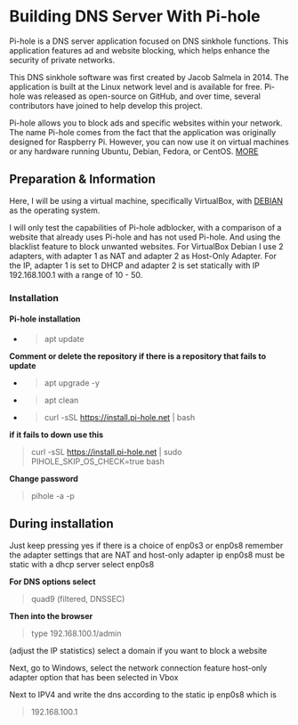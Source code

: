 # Building DNS Server With Pi-hole

Pi-hole is a DNS server application focused on DNS sinkhole functions. This application features ad and website blocking, which helps enhance the security of private networks.

This DNS sinkhole software was first created by Jacob Salmela in 2014. The application is built at the Linux network level and is available for free. Pi-hole was released as open-source on GitHub, and over time, several contributors have joined to help develop this project.

Pi-hole allows you to block ads and specific websites within your network. The name Pi-hole comes from the fact that the application was originally designed for Raspberry Pi. However, you can now use it on virtual machines or any hardware running Ubuntu, Debian, Fedora, or CentOS. [MORE](https://idcloudhost.com/blog/apa-itu-pi-hole/)

## Preparation & Information

Here, I will be using a virtual machine, specifically VirtualBox, with [DEBIAN](https://www.debian.org/download) as the operating system.

I will only test the capabilities of Pi-hole adblocker, with a comparison of a website that already uses Pi-hole and has not used Pi-hole. And using the blacklist feature to block unwanted websites. For VirtualBox Debian I use 2 adapters, with adapter 1 as NAT and adapter 2 as Host-Only Adapter. For the IP, adapter 1 is set to DHCP and adapter 2 is set statically with IP 192.168.100.1 with a range of 10 - 50.

### Installation

#### Pi-hole installation
- >apt update
  
**Comment or delete the repository if there is a repository that fails to update**
- >apt upgrade -y
- >apt clean
- >curl -sSL https://install.pi-hole.net | bash

**if it fails to down use this**

>curl -sSL https://install.pi-hole.net | sudo
PIHOLE_SKIP_OS_CHECK=true bash

**Change password**

>pihole -a -p

## During installation

Just keep pressing yes
if there is a choice of enp0s3 or enp0s8
remember the adapter settings that are NAT and host-only adapter
ip enp0s8 must be static with a dhcp server
select enp0s8

**For DNS options select**
>quad9 (filtered, DNSSEC)

**Then into the browser**
>type 192.168.100.1/admin

(adjust the IP statistics)
select a domain if you want to block a website

Next, go to Windows, select the network connection feature
host-only adapter option that has been selected in Vbox

Next to IPV4 and write the dns according to the static ip enp0s8
which is 
>192.168.100.1

